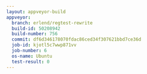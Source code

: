 ```yaml
---
layout: appveyor-build
appveyor:
  branch: erlend/regtest-rewrite
  build-id: 50208942
  build-number: 756
  commit: df6d346178070fdac86ced34f307621bbd7ce36d
  job-id: kjotl5c7wwp871vv
  job-number: 6
  os-name: Ubuntu
  test-result: 0
---
```

